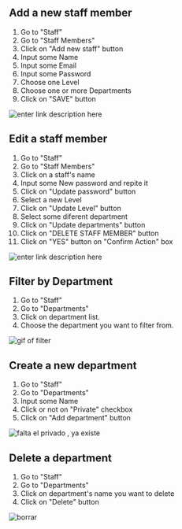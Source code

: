 ## Add a new staff member ##
 1. Go to "Staff"
 2. Go to "Staff Members"
 3. Click on "Add new staff" button
 4. Input some Name
 5. Input some Email
 6. Input some Password
 7. Choose one Level
 8. Choose one or more Departments
 9. Click on "SAVE" button
 
![enter link description here](https://s3.amazonaws.com/opensupports/wiki-images/CreateStaff.gif)
## Edit a staff member ##

 1. Go to "Staff"
 2. Go to "Staff Members"
 3. Click on a  staff's name 
 4. Input some New password and repite it
 5. Click on "Update password" button
 5. Select a new Level 
 6. Click on "Update Level" button
 6. Select some diferent department 
 7. Click on "Update departments" button
 8. Click on "DELETE STAFF MEMBER" button
 9. Click on "YES" button on "Confirm Action" box
 
![enter link description here](https://s3.amazonaws.com/opensupports/wiki-images/EditStaff.gif)

## Filter by Department ##
 1. Go to "Staff"
 2. Go to "Departments"
 3. Click on department list.
 4. Choose the department you want to filter from.
 
![gif of filter ]()

## Create a new department ##
 1. Go to "Staff"
 2. Go to "Departments"
 3. Input some Name
 4. Click or not on "Private" checkbox 
 5. Click on "Add department" button
 
![falta el privado , ya existe]()

## Delete a department ##
 1. Go to "Staff"
 2. Go to "Departments"
 3. Click on department's name you want to delete
 4. Click on "Delete" button
 
![borrar]()